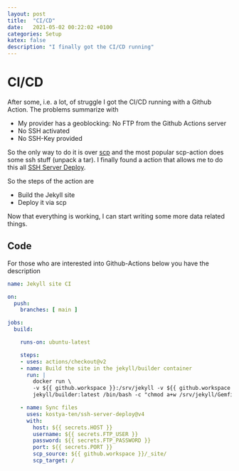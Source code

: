 ```yaml
---
layout: post
title:  "CI/CD"
date:   2021-05-02 00:22:02 +0100
categories: Setup
katex: false
description: "I finally got the CI/CD running"
---
```

# CI/CD

After some, i.e. a lot, of struggle I got the CI/CD running with a Github Action. The problems summarize with

- My provider has a geoblocking: No FTP from the Github Actions server
- No SSH activated
- No SSH-Key provided

So the only way to do it is over [scp](https://man.openbsd.org/scp.1) and the most popular scp-action does some ssh stuff (unpack a tar). I finally found a action that allows me to do this all [SSH Server Deploy](https://github.com/marketplace/actions/ssh-server-deploy).

So the steps of the action are

- Build the Jekyll site
- Deploy it via scp

Now that everything is working, I can start writing some more data related things.

## Code

For those who are interested into Github-Actions below you have the description

```yaml
name: Jekyll site CI

on:
  push:
    branches: [ main ]

jobs:
  build:

    runs-on: ubuntu-latest

    steps:
    - uses: actions/checkout@v2
    - name: Build the site in the jekyll/builder container
      run: |
        docker run \
        -v ${{ github.workspace }}:/srv/jekyll -v ${{ github.workspace }}/_site:/srv/jekyll/_site \
        jekyll/builder:latest /bin/bash -c "chmod a+w /srv/jekyll/Gemfile.lock && chmod 777 /srv/jekyll && jekyll build --future"

    - name: Sync files
      uses: kostya-ten/ssh-server-deploy@v4
      with:
        host: ${{ secrets.HOST }}
        username: ${{ secrets.FTP_USER }}
        password: ${{ secrets.FTP_PASSWORD }}
        port: ${{ secrets.PORT }}
        scp_source: ${{ github.workspace }}/_site/
        scp_target: /
```